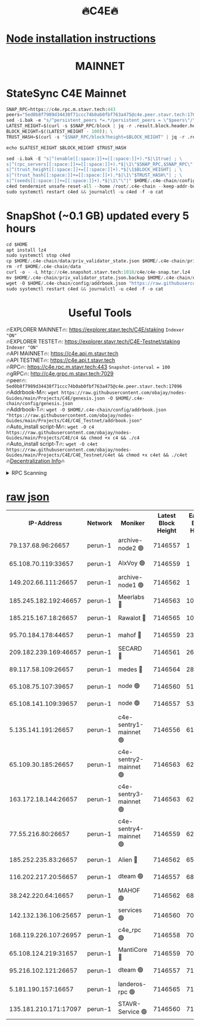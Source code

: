<h1 align="center"> 🔥C4E🔥</h1>

[Node installation instructions](https://github.com/obajay/nodes-Guides/tree/main/Projects/C4E)
=

<h1 align="center"> MAINNET</h1>

# StateSync C4E Mainnet
```python
SNAP_RPC=https://c4e.rpc.m.stavr.tech:443
peers="5ed0b8f7989d34438f71ccc74b0ab0fbf763a475@c4e.peer.stavr.tech:17096"
sed -i.bak -e "s/^persistent_peers *=.*/persistent_peers = \"$peers\"/" $HOME/.c4e-chain/config/config.toml
LATEST_HEIGHT=$(curl -s $SNAP_RPC/block | jq -r .result.block.header.height); \
BLOCK_HEIGHT=$((LATEST_HEIGHT - 100)); \
TRUST_HASH=$(curl -s "$SNAP_RPC/block?height=$BLOCK_HEIGHT" | jq -r .result.block_id.hash)

echo $LATEST_HEIGHT $BLOCK_HEIGHT $TRUST_HASH

sed -i.bak -E "s|^(enable[[:space:]]+=[[:space:]]+).*$|\1true| ; \
s|^(rpc_servers[[:space:]]+=[[:space:]]+).*$|\1\"$SNAP_RPC,$SNAP_RPC\"| ; \
s|^(trust_height[[:space:]]+=[[:space:]]+).*$|\1$BLOCK_HEIGHT| ; \
s|^(trust_hash[[:space:]]+=[[:space:]]+).*$|\1\"$TRUST_HASH\"| ; \
s|^(seeds[[:space:]]+=[[:space:]]+).*$|\1\"\"|" $HOME/.c4e-chain/config/config.toml
c4ed tendermint unsafe-reset-all --home /root/.c4e-chain --keep-addr-book
sudo systemctl restart c4ed && journalctl -u c4ed -f -o cat
```
# SnapShot (~0.1 GB) updated every 5 hours
```python
cd $HOME
apt install lz4
sudo systemctl stop c4ed
cp $HOME/.c4e-chain/data/priv_validator_state.json $HOME/.c4e-chain/priv_validator_state.json.backup
rm -rf $HOME/.c4e-chain/data
curl -o - -L http://c4e.snapshot.stavr.tech:1018/c4e/c4e-snap.tar.lz4 | lz4 -c -d - | tar -x -C $HOME/.c4e-chain --strip-components 2
mv $HOME/.c4e-chain/priv_validator_state.json.backup $HOME/.c4e-chain/data/priv_validator_state.json
wget -O $HOME/.c4e-chain/config/addrbook.json "https://raw.githubusercontent.com/obajay/nodes-Guides/main/Projects/C4E/addrbook.json"
sudo systemctl restart c4ed && journalctl -u c4ed -f -o cat
```
 <h1 align="center"> Useful Tools</h1>

🔥EXPLORER MAINNET🔥:  https://explorer.stavr.tech/C4E/staking            `Indexer "ON"` \
🔥EXPLORER TESTET🔥:   https://explorer.stavr.tech/C4E-Testnet/staking     `Indexer "ON"` \
🔥API MAINNET🔥:       https://c4e.api.m.stavr.tech \
🔥API TESTNET🔥:       https://c4e.api.t.stavr.tech \
🔥RPC🔥:               https://c4e.rpc.m.stavr.tech:443                  `Snapshot-interval = 100` \
🔥gRPC🔥:              http://c4e.grpc.m.stavr.tech:7029 \
🔥peer🔥:              `5ed0b8f7989d34438f71ccc74b0ab0fbf763a475@c4e.peer.stavr.tech:17096` \
🔥Addrbook-M🔥:    ```wget https://raw.githubusercontent.com/obajay/nodes-Guides/main/Projects/C4E/genesis.json -O $HOME/.c4e-chain/config/genesis.json``` \
🔥Addrbook-T🔥:    ```wget -O $HOME/.c4e-chain/config/addrbook.json "https://raw.githubusercontent.com/obajay/nodes-Guides/main/Projects/C4E/C4E_Testnet/addrbook.json"``` \
🔥Auto_install script-M🔥: ```wget -O c4 https://raw.githubusercontent.com/obajay/nodes-Guides/main/Projects/C4E/c4 && chmod +x c4 && ./c4``` \
🔥Auto_install script-T🔥: ```wget -O c4et https://raw.githubusercontent.com/obajay/nodes-Guides/main/Projects/C4E/C4E_Testnet/c4et && chmod +x c4et && ./c4et``` \
🔥[Decentralization Info](https://github.com/obajay/StateSync-snapshots/tree/main/Projects/C4E/Decentralization)🔥




<details>
<summary>RPC Scanning</summary>

<h2 align="center"> We scan nodes in real time every 4 hours. And we provide the final result of RPC endpoints.
We cannot influence the operation of these nodes in any way. </h2>


```python
If Voting Power is higher than 0 --> then the Node is a validator of the network and may be subject to attack and be a potential threat to the chain.
```
```python
We marked such validators with a red symbol
```

</details>

[raw json](https://rpc-check.c4e.stavr.tech/c4e/rpc-c4e-result.json)
=



<table><tr><th>IP-Address</th><th>Network</th><th>Moniker</th><th>Latest Block Height</th><th>Earliest Block Height</th><th>Catching Up</th><th>Tx Index</th><th>Voting Power</th><th>Scan Time</th></tr><tr><td>79.137.68.96:26657</td><td>perun-1</td><td>archive-node2 🟢</td><td>7146557</td><td>1</td><td>False</td><td>on</td><td>0</td><td>2024-02-12T17:25:01.487153649UTC</td></tr><tr><td>65.108.70.119:33657</td><td>perun-1</td><td>AlxVoy 🟢</td><td>7146559</td><td>1</td><td>False</td><td>on</td><td>0</td><td>2024-02-12T17:25:15.876832608UTC</td></tr><tr><td>149.202.66.111:26657</td><td>perun-1</td><td>archive-node1 🟢</td><td>7146562</td><td>1</td><td>False</td><td>on</td><td>0</td><td>2024-02-12T17:25:32.618685926UTC</td></tr><tr><td>185.245.182.192:46657</td><td>perun-1</td><td>Meerlabs 🔴</td><td>7146563</td><td>1051501</td><td>False</td><td>on</td><td>344594</td><td>2024-02-12T17:25:38.023657848UTC</td></tr><tr><td>185.215.167.18:26657</td><td>perun-1</td><td>Rawalot 🔴</td><td>7146565</td><td>1090501</td><td>False</td><td>on</td><td>450002</td><td>2024-02-12T17:25:49.636232886UTC</td></tr><tr><td>95.70.184.178:44657</td><td>perun-1</td><td>mahof 🔴</td><td>7146559</td><td>2342001</td><td>False</td><td>off</td><td>1356338</td><td>2024-02-12T17:25:15.188280763UTC</td></tr><tr><td>209.182.239.169:46657</td><td>perun-1</td><td>SECARD 🔴</td><td>7146561</td><td>2616101</td><td>False</td><td>off</td><td>749292</td><td>2024-02-12T17:25:27.881850386UTC</td></tr><tr><td>89.117.58.109:26657</td><td>perun-1</td><td>medes 🔴</td><td>7146564</td><td>2826001</td><td>False</td><td>off</td><td>890936</td><td>2024-02-12T17:25:44.864344066UTC</td></tr><tr><td>65.108.75.107:39657</td><td>perun-1</td><td>node 🟢</td><td>7146560</td><td>5198801</td><td>False</td><td>on</td><td>0</td><td>2024-02-12T17:25:18.946464623UTC</td></tr><tr><td>65.108.141.109:39657</td><td>perun-1</td><td>node 🟢</td><td>7146557</td><td>5303301</td><td>False</td><td>on</td><td>0</td><td>2024-02-12T17:25:03.911607354UTC</td></tr><tr><td>5.135.141.191:26657</td><td>perun-1</td><td>c4e-sentry1-mainnet 🟢</td><td>7146556</td><td>6198001</td><td>False</td><td>on</td><td>0</td><td>2024-02-12T17:25:00.040163855UTC</td></tr><tr><td>65.109.30.185:26657</td><td>perun-1</td><td>c4e-sentry2-mainnet 🟢</td><td>7146563</td><td>6238301</td><td>False</td><td>on</td><td>0</td><td>2024-02-12T17:25:37.569882494UTC</td></tr><tr><td>163.172.18.144:26657</td><td>perun-1</td><td>c4e-sentry3-mainnet 🟢</td><td>7146563</td><td>6239001</td><td>False</td><td>on</td><td>0</td><td>2024-02-12T17:25:38.345043291UTC</td></tr><tr><td>77.55.216.80:26657</td><td>perun-1</td><td>c4e-sentry4-mainnet 🟢</td><td>7146559</td><td>6241001</td><td>False</td><td>on</td><td>0</td><td>2024-02-12T17:25:15.554180211UTC</td></tr><tr><td>185.252.235.83:26657</td><td>perun-1</td><td>Alien 🔴</td><td>7146562</td><td>6502501</td><td>False</td><td>on</td><td>648118</td><td>2024-02-12T17:25:32.970462897UTC</td></tr><tr><td>116.202.217.20:56657</td><td>perun-1</td><td>dteam 🟢</td><td>7146557</td><td>6800901</td><td>False</td><td>on</td><td>0</td><td>2024-02-12T17:25:00.729881604UTC</td></tr><tr><td>38.242.220.64:16657</td><td>perun-1</td><td>MAHOF 🟢</td><td>7146562</td><td>6885501</td><td>False</td><td>on</td><td>0</td><td>2024-02-12T17:25:30.263491231UTC</td></tr><tr><td>142.132.136.106:25657</td><td>perun-1</td><td>services 🟢</td><td>7146560</td><td>7012001</td><td>False</td><td>on</td><td>0</td><td>2024-02-12T17:25:18.586519929UTC</td></tr><tr><td>168.119.226.107:26957</td><td>perun-1</td><td>c4e_rpc 🟢</td><td>7146558</td><td>7046558</td><td>False</td><td>on</td><td>0</td><td>2024-02-12T17:25:08.261751498UTC</td></tr><tr><td>65.108.124.219:31657</td><td>perun-1</td><td>MantiCore 🔴</td><td>7146559</td><td>7046559</td><td>False</td><td>off</td><td>729116</td><td>2024-02-12T17:25:14.737755643UTC</td></tr><tr><td>95.216.102.121:26657</td><td>perun-1</td><td>dteam 🟢</td><td>7146557</td><td>7116001</td><td>False</td><td>on</td><td>0</td><td>2024-02-12T17:25:01.114844424UTC</td></tr><tr><td>5.181.190.157:16657</td><td>perun-1</td><td>landeros-rpc 🟢</td><td>7146565</td><td>7138001</td><td>False</td><td>on</td><td>0</td><td>2024-02-12T17:25:49.292286915UTC</td></tr><tr><td>135.181.210.171:17097</td><td>perun-1</td><td>STAVR-Service 🟢</td><td>7146560</td><td>7144701</td><td>False</td><td>on</td><td>0</td><td>2024-02-12T17:25:19.347322093UTC</td></tr></table>
